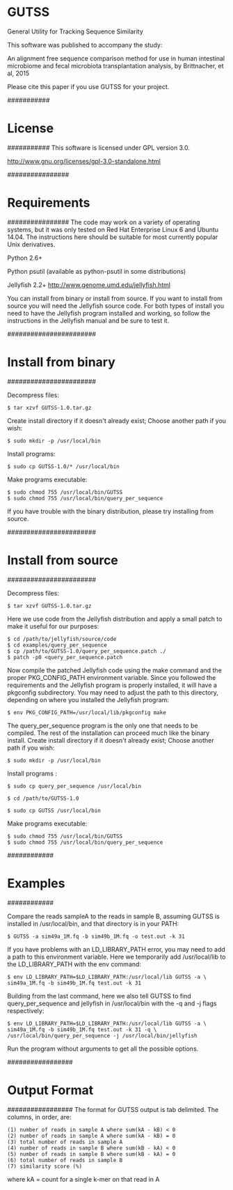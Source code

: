 # GUTSS
General Utility for Tracking Sequence Similarity

This software was published to accompany the study:

An alignment free sequence comparison method for use in human intestinal microbiome and fecal microbiota transplantation analysis, by Brittnacher, et al, 2015

Please cite this paper if you use GUTSS for your project.

###########
# License #
###########
This software is licensed under GPL version 3.0.

http://www.gnu.org/licenses/gpl-3.0-standalone.html


################
# Requirements #
################
The code may work on a variety of operating systems, but it was only
tested on Red Hat Enterprise Linux 6 and Ubuntu 14.04. The instructions
here should be suitable for most currently popular Unix derivatives.

Python 2.6+

Python psutil (available as python-psutil in some distributions)

Jellyfish 2.2+
http://www.genome.umd.edu/jellyfish.html

You can install from binary or install from source. If you want to install from source you will need the Jellyfish source code. For both types of install you need to have the Jellyfish program installed and working, so follow the instructions in the Jellyfish manual and be sure to test it.

#######################
# Install from binary #
#######################

Decompress files:
```
$ tar xzvf GUTSS-1.0.tar.gz
```

Create install directory if it doesn't already exist;
Choose another path if you wish:
```
$ sudo mkdir -p /usr/local/bin
```

Install programs:
```
$ sudo cp GUTSS-1.0/* /usr/local/bin
```

Make programs executable:
```
$ sudo chmod 755 /usr/local/bin/GUTSS
$ sudo chmod 755 /usr/local/bin/query_per_sequence
```

If you have trouble with the binary distribution, please try installing from source.

#######################
# Install from source #
#######################

Decompress files:
```
$ tar xzvf GUTSS-1.0.tar.gz
```

Here we use code from the Jellyfish distribution and apply a small patch to make it useful for our purposes:
```
$ cd /path/to/jellyfish/source/code
$ cd examples/query_per_sequence
$ cp /path/to/GUTSS-1.0/query_per_sequence.patch ./
$ patch -p0 <query_per_sequence.patch
```

Now compile the patched Jellyfish code using the make command and the proper PKG_CONFIG_PATH environment variable. Since you followed the requirements and the Jellyfish program is properly installed, it will have a pkgconfig subdirectory. You may need to adjust the path to this directory, depending on where you installed the Jellyfish program:
```
$ env PKG_CONFIG_PATH=/usr/local/lib/pkgconfig make
```

The query_per_sequence program is the only one that needs to be compiled. The rest of the installation can proceed much like the binary install. Create install directory if it doesn't already exist; Choose another path if you wish:

```
$ sudo mkdir -p /usr/local/bin
```

Install programs :
```
$ sudo cp query_per_sequence /usr/local/bin

$ cd /path/to/GUTSS-1.0

$ sudo cp GUTSS /usr/local/bin
```

Make programs executable:
```
$ sudo chmod 755 /usr/local/bin/GUTSS
$ sudo chmod 755 /usr/local/bin/query_per_sequence
```

############
# Examples #
############

Compare the reads sampleA to the reads in sample B,
assuming GUTSS is installed in /usr/local/bin, and
that directory is in your PATH:
```
$ GUTSS -a sim49a_1M.fq -b sim49b_1M.fq -o test.out -k 31
```

If you have problems with an LD_LIBRARY_PATH error, you may need to add a path to this environment variable. Here we temporarily add /usr/local/lib to the LD_LIBRARY_PATH with the env command:

```
$ env LD_LIBRARY_PATH=$LD_LIBRARY_PATH:/usr/local/lib GUTSS -a \
sim49a_1M.fq -b sim49b_1M.fq test.out -k 31
```

Building from the last command, here we also tell GUTSS to find query_per_sequence and jellyfish in /usr/local/bin with the -q and -j flags respectively:

```
$ env LD_LIBRARY_PATH=$LD_LIBRARY_PATH:/usr/local/lib GUTSS -a \
sim49a_1M.fq -b sim49b_1M.fq test.out -k 31 -q \
/usr/local/bin/query_per_sequence -j /usr/local/bin/jellyfish
```

Run the program without arguments to get all the possible options.

#################
# Output Format #
#################
The format for GUTSS output is tab delimited. The columns, in order, are:

```
(1) number of reads in sample A where sum(kA - kB) < 0
(2) number of reads in sample A where sum(kA - kB) = 0
(3) total number of reads in sample A
(4) number of reads in sample B where sum(kB - kA) < 0
(5) number of reads in sample B where sum(kB - kA) = 0
(6) total number of reads in sample B
(7) similarity score (%)
```

where kA = count for a single k-mer on that read in A
